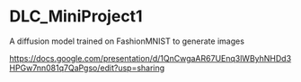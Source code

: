 # DLC_MiniProject1
A diffusion model trained on FashionMNIST to generate images

https://docs.google.com/presentation/d/1QnCwgaAR67UEnq3lWByhNHDd3HPGw7nn081q7QaPgso/edit?usp=sharing
